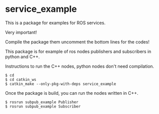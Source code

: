 # service_example
This is a package for examples for ROS services.

Very important!

Compile the package them uncomment the bottom lines for the codes!

This package is for example of ros nodes publishers and subscribers in python and C++.

Instructions to run the C++ nodes, python nodes don't need compilation.

```
$ cd 
$ cd catkin_ws
$ catkin_make --only-pkg-with-deps service_example
```
Once the package is build, you can run the nodes written in C++.

```
$ rosrun subpub_example Publisher
$ rosrun subpub_example Subscriber
```
